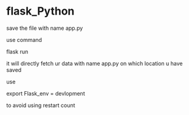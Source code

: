 # flask_Python

save the file with name app.py

use command 
  

  flask run 

  it will directly fetch ur data with name app.py on which location u have saved

 use 

 export Flask_env =  devlopment

to avoid using restart count


